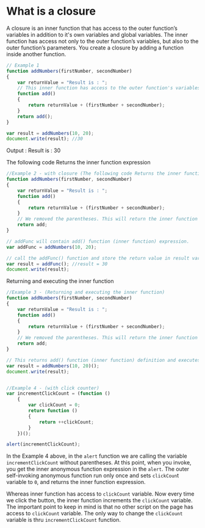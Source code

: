 # What is a closure

A closure is an inner function that has access to the outer function’s variables in addition to it's own variables and global variables. The inner function has access not only to the outer function’s variables, but also to the outer function’s parameters. You create a closure by adding a function inside another function.


``` javascript
// Example 1
function addNumbers(firstNumber, secondNumber) 
{
    var returnValue = "Result is : ";
    // This inner function has access to the outer function's variables & parameters
    function add() 
    {
        return returnValue + (firstNumber + secondNumber);
    }
    return add();
}

var result = addNumbers(10, 20);
document.write(result); //30
```
Output : Result is : 30

The following code Returns the inner function expression
``` javascript
//Example 2 - with closure (The following code Returns the inner function expression)
function addNumbers(firstNumber, secondNumber) 
{
    var returnValue = "Result is : ";
    function add() 
    {
        return returnValue + (firstNumber + secondNumber);
    }
    // We removed the parentheses. This will return the inner function expression without executing it.
    return add;
}

// addFunc will contain add() function (inner function) expression.
var addFunc = addNumbers(10, 20);

// call the addFunc() function and store the return value in result variable
var result = addFunc(); //result = 30
document.write(result);
```
Returning and executing the inner function
``` javascript
//Example 3 - (Returning and executing the inner function)
function addNumbers(firstNumber, secondNumber) 
{
    var returnValue = "Result is : ";
    function add() 
    {
        return returnValue + (firstNumber + secondNumber);
    }
    // We removed the parentheses. This will return the inner function add() expression without executing it.
    return add;
}

// This returns add() function (inner function) definition and executes it. Notice the additonal parentheses.
var result = addNumbers(10, 20)();
document.write(result);


//Example 4 - (with click counter)
var incrementClickCount = (function () 
    {
        var clickCount = 0;
        return function () 
        {
            return ++clickCount;
        }
    })();

alert(incrementClickCount);
```
In the Example 4 above, in the `alert` function we are calling the variable` incrementClickCount` without parentheses. At this point, when you invoke, you get the inner anonymous function expression in the `alert`. The outer self-invoking anonymous function run only once and sets `clickCoun`t variable to `0`, and returns the inner function expression.

Whereas inner function has access to `clickCount` variable. Now every time we click the button, the inner function increments the `clickCount` variable. The important point to keep in mind is that no other script on the page has access to `clickCount` variable. The only way to change the `clickCount` variable is thru `incrementClickCount` function.


